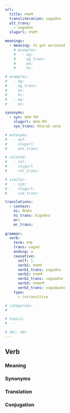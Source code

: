 ```yaml
---
url: 
  title: वगड़णो
  transliteration: vagadno
  alt_trans: 
    - wagadno
  slugurl: वगड़णो

meanings:
  - meaning: to get worsened
    # examples:
    #   - eg:
    #     eg_trans:
    #     en:
    #     hi: 

# examples:
#   - eg:
#     eg_trans: 
#     en:
#     hi:
#   - eg:
#     en:

synonyms:
  - syn: खराब वेणो
    slugurl: खराब-वेणो
    syn_trans: kharab veno

# antonyms:
#   - ant:
#     slugurl:
#     ant_trans: 

# related:
#   - rel:
#     slugurl
#     rel_trans: 

# similar:
#   - sim: 
#     slugurl:
#     sim_trans:

translations:
  - context:
    hi: बिगड़ना
    hi_trans: bigadna
    mr:
    mr_trans:
    
grammar:
  verb:
    term: वगड़
    trans: vagad
    ending: a
    causative:
      self: 1
      verb1: वगड़णो
      verb1_trans: vagadno
      verb2: वगाड़णो
      verb2_trans: vagaadno
      verb3: वगड़वाणो
      verb3_trans: vagadwano
    type:
      - intransitive

# categories:
#   -

# topics:
#   -

# abc: abc   
---
```



## Verb
<!-- <fos :grammar="grammar" :url="url"></fos> -->

### Meaning
<meaning :meanings="meanings" :url="url"></meaning>

<!-- ### Examples
<eg :eg="examples" :url="url"></eg> -->

### Synonyms
<syn :syn="synonyms" :url="url"></syn>

<!-- ### Antonyms
<ant :ant="antonyms" :url="url"></ant> -->

### Translation
<translation :translation="translations" :url="url"></translation>

### Conjugation
<verb-conj :grammar="grammar" :url="url"></verb-conj>

<!-- ### Related
<related :related="related" :url="url"></related> -->

<!-- ### Similar
<similar :similar="similar" :url="url"></similar> -->